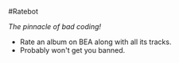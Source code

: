 #Ratebot

_The pinnacle of bad coding!_
* Rate an album on BEA along with all its tracks.
* Probably won't get you banned.
